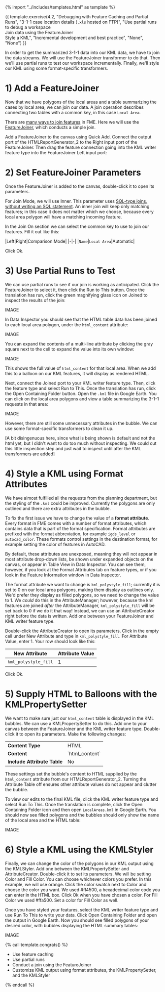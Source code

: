 {% import "../includes/templates.html" as template %}

{{ template.exercise(4.2,
               "Debugging with Feature Caching and Partial Runs",
               "3-1-1 case location details (`.xls` hosted on FTP)",
               "Use partial runs to debug a workspace<br>Join data using the FeatureJoiner<br>Style a KML",
               "Incremental development and best practice",
               "None",
               "None")
}}

In order to get the summarized 3-1-1 data into our KML data, we have to join the data streams. We will use the FeatureJoiner transformer to do that. Then we'll use partial runs to test our workspace incrementally. Finally, we'll style our KML using some format-specific transformers.

# 1) Add a FeatureJoiner

Now that we have polygons of the local areas and a table summarizing the cases by local area, we can join our data. A join operation describes connecting two tables with a common key, in this case `Local Area`.

There are [many ways to join features](https://knowledge.safe.com/articles/34619/working-with-database-transformers-1.html) in FME. Here we will use the [FeatureJoiner](http://docs.safe.com/fme/html/FME_Desktop_Documentation/FME_Transformers/Transformers/featurejoiner.htm), which conducts a simple join.

Add a FeatureJoiner to the canvas using Quick Add. Connect the output port of the HTMLReportGenerator_2 to the Right input port of the FeatureJoiner. Then drag the feature connection going into the KML writer feature type into the FeatureJoiner Left input port:

# 2) Set FeatureJoiner Parameters

Once the FeatureJoiner is added to the canvas, double-click it to open its parameters.

For Join Mode, we will use Inner. This parameter uses [SQL-type joins, without writing an SQL statement](http://docs.safe.com/fme/html/FME_Desktop_Documentation/FME_Transformers/Transformers/featurejoiner.htm). An inner join will keep only matching features; in this case it does not matter which we choose, because every local area polygon will have a matching incoming feature.

In the Join On section we can select the common key to use to join our features. Fill it out like this:

|Left|Right|Comparison Mode|
|-|-|
|`Name`|`Local Area`|Automatic|

Click Ok.

# 3) Use Partial Runs to Test

We can use partial runs to see if our join is working as anticipated. Click the FeatureJoiner to select it, then click the Run to This button. Once the translation has run, click the green magnifying glass icon on Joined to inspect the results of the join:

IMAGE

In Data Inspector you should see that the HTML table data has been joined to each local area polygon, under the `html_content` attribute:

IMAGE

You can expand the contents of a multi-line attribute by clicking the gray square next to the cell to expand the value into its own window:

IMAGE

This shows the full value of `html_content` for that local area. When we add this to a balloon on our KML features, it will display as rendered HTML.

Next, connect the Joined port to your KML writer feature type. Then, click the feature type and select Run to This. Once the translation has run, click the Open Containing Folder button. Open the `.kml` file in Google Earth. You can click on the local area polygons and view a table summarizing the 3-1-1 requests in that area:

IMAGE

However, there are still some unnecessary attributes in the bubble. We can use some format-specific transformers to clean it up.

[A bit disingenuous here, since what is being shown is default and not the html yet, but I didn't want to do too much without inspecting. We could cut this little inspection step and just wait to inspect until after the KML transformers are added]

# 4) Style a KML using Format Attributes

We have almost fulfilled all the requests from the planning department, but the styling of the `.kml` could be improved. Currently the polygons are only outlined and there are extra attributes in the bubble.

To fix the first issue we have to change the value of a **format attribute**. Every format in FME comes with a number of format attributes, which contains data that is part of the format specification. Format attributes are prefixed with the format abbreviation, for example `igds_level` or `autocad_color`. These formats control settings in the destination format, for example setting the color of features in AutoCAD.

By default, these attributes are unexposed, meaning they will not appear in most attribute drop-down lists, be shown under expanded objects on the canvas, or appear in Table View in Data Inspector. You can see them, however, if you look at the Format Attributes tab on feature types, or if you look in the Feature Information window in Data Inspector.

The format attribute we want to change is `kml_polystyle_fill`; currently it is set to 0 on our local area polygons, making them display as outlines only. We'd prefer they display as filled polygons, so we need to change the value to 1. We _could_ do this in the AttributeManager; however, because the kml features are joined _after_ the AttributeManager, `kml_polystyle_fill` will be set back to 0 if we do it that way! Instead, we can use an AttributeCreator right before the data is written. Add one between your FeatureJoiner and KML writer feature type.

Double-click the AttributeCreator to open its parameters. Click in the empty cell under New Attribute and type in `kml_polystyle_fill`. For Attribute Value, enter 1. Your row should look like this:

|New Attribute|Attribute Value|
|-|-|
|`kml_polystyle_fill`|1|

Click Ok.

# 5) Supply HTML to Balloons with the KMLPropertySetter

We want to make sure just our `html_content` table is displayed in the KML bubbles. We can use a KMLPropertySetter to do this. Add one to your canvas between the FeatureJoiner and the KML writer feature type. Double-click it to open its parameters. Make the following changes:

<table style="border: 0px">

  <tr>
    <td style="font-weight: bold">Content Type</td>
    <td style="">HTML</td>
  </tr>

  <tr>
    <td style="font-weight: bold">Content</td>
    <td style="">`html_content`</td>
  </tr>

  <tr>
    <td style="font-weight: bold">Include Attribute Table</td>
    <td style="">No</td>
  </tr>

</table>

These settings set the bubble's content to HTML supplied by the `html_content` attribute from our HTMLReportGenerator_2. Turning the Attribute Table off ensures other attribute values do not appear and clutter the bubble.

To view our edits to the final KML file, click the KML writer feature type and select Run To This. Once the translation is complete, click the Open Containing Folder icon and then open `LocalAreas.kml` in Google Earth. You should now see filled polygons and the bubbles should only show the name of the local area and the HTML table:

IMAGE

# 6) Style a KML using the KMLStyler

Finally, we can change the color of the polygons in our KML output using the KMLStyler. Add one between the KMLPropertySetter and AttributeCreator. Double-click it to set its parameters. We will be setting Color and Fill Color. You can choose whichever colors you prefer. In this example, we will use orange. Click the color swatch next to Color and choose the color you want. We used #ff4500, a hexadecimal color code you can enter in the HTML box. Click Ok when you have chosen a color. For Fill Color we used #ffa500. Set a color for Fill Color as well.

Once you have styled your features, select the KML writer feature type and use Run To This to write your data. Click Open Containing Folder and open the output in Google Earth. Now you should see filled polygons of your desired color, with bubbles displaying the HTML summary tables:

IMAGE

{% call template.congrats() %}

<ul>
  <li>Use feature caching</li>
  <li>Use partial runs</li>
  <li>Conduct a join using the FeatureJoiner</li>
  <li>Customize KML output using format attributes, the KMLPropertySetter, and the KMLStyler</li>
</ul>

{% endcall %}
